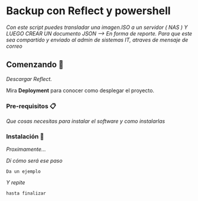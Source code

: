 # Backup con Reflect y powershell

_Con este script puedes transladar una imagen.ISO a un servidor ( NAS ) Y LUEGO CREAR UN documento JSON --> En forma de reporte. Para que este sea compartido y enviado al admin de sistemas IT, atraves de mensaje de correo_

## Comenzando 🚀

_Descargar Reflect._

Mira **Deployment** para conocer como desplegar el proyecto.


### Pre-requisitos 📋

_Que cosas necesitas para instalar el software y como instalarlas_


### Instalación 🔧

_Proximamente..._

_Dí cómo será ese paso_

```
Da un ejemplo
```

_Y repite_

```
hasta finalizar